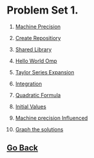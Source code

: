 # Problem Set 1.

1. [Machine Precision]()

1. [Create Repositiory]()

1. [Shared Library]()

1. [Hello World Omp]()

1. [Taylor Series Expansion]()

1. [Integration]()

1. [Quadratic Formula]()

1. [Initial Values]()

1. [Machine precision Influenced]()

1. [Graph the solutions]()

## [Go Back](https://github.com/Alekoll/Math4610)

